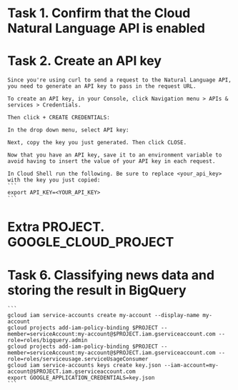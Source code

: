 # Task 1. Confirm that the Cloud Natural Language API is enabled


# Task 2. Create an API key

    Since you're using curl to send a request to the Natural Language API, you need to generate an API key to pass in the request URL.

    To create an API key, in your Console, click Navigation menu > APIs & services > Credentials.

    Then click + CREATE CREDENTIALS:

    In the drop down menu, select API key:

    Next, copy the key you just generated. Then click CLOSE.

    Now that you have an API key, save it to an environment variable to avoid having to insert the value of your API key in each request.

    In Cloud Shell run the following. Be sure to replace <your_api_key> with the key you just copied:
    ```
    export API_KEY=<YOUR_API_KEY>
    ```


# Extra PROJECT. GOOGLE_CLOUD_PROJECT

# Task 6. Classifying news data and storing the result in BigQuery

    ```
    gcloud iam service-accounts create my-account --display-name my-account
    gcloud projects add-iam-policy-binding $PROJECT --member=serviceAccount:my-account@$PROJECT.iam.gserviceaccount.com --role=roles/bigquery.admin
    gcloud projects add-iam-policy-binding $PROJECT --member=serviceAccount:my-account@$PROJECT.iam.gserviceaccount.com --role=roles/serviceusage.serviceUsageConsumer
    gcloud iam service-accounts keys create key.json --iam-account=my-account@$PROJECT.iam.gserviceaccount.com
    export GOOGLE_APPLICATION_CREDENTIALS=key.json
    ```